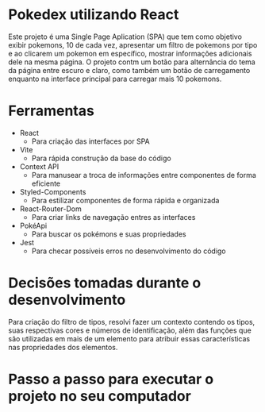 # Pokedex utilizando React

Este projeto é uma Single Page Aplication (SPA) que tem como objetivo exibir pokemons, 10 de cada vez, apresentar um filtro de pokemons por tipo e ao clicarem um pokemon em específico, mostrar informações adicionais dele na mesma página. O projeto contm um botão para alternância do tema da página entre escuro e claro, como também um botão de carregamento enquanto na interface principal para carregar mais 10 pokemons.

# Ferramentas
- React
    - Para criação das interfaces por SPA
- Vite
    - Para rápida construção da base do código
- Context API
    - Para manusear a troca de informações entre componentes de forma eficiente
- Styled-Components
    - Para estilizar componentes de forma rápida e organizada
- React-Router-Dom
    - Para criar links de navegação entres as interfaces
- PokéApi
    - Para buscar os pokémons e suas propriedades
- Jest
    - Para checar possíveis erros no desenvolvimento do código

# Decisões tomadas durante o desenvolvimento

Para criação do filtro de tipos, resolvi fazer um contexto contendo os tipos, suas respectivas cores e números de identificação, além das funções que são utilizadas em mais de um elemento para atribuir essas características nas propriedades dos elementos.

# Passo a passo para executar o projeto no seu computador